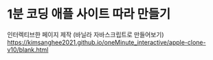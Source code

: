 # 1분 코딩 애플 사이트 따라 만들기 
인터렉티브한 페이지 제작 (바닐라 자바스크립트로 만들어보기)<br>
https://kimsanghee2021.github.io/oneMinute_interactive/apple-clone-v10/blank.html
